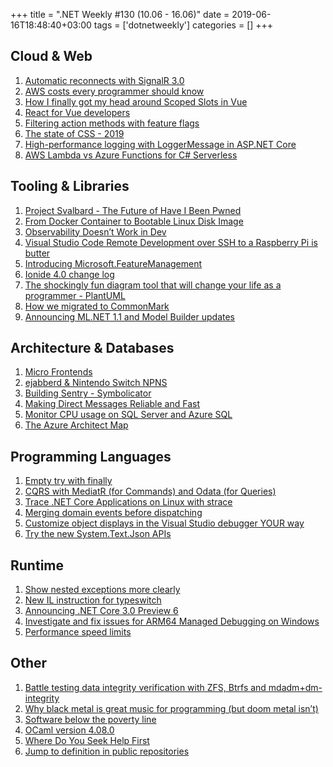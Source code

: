 +++
title = ".NET Weekly #130 (10.06 - 16.06)"
date = 2019-06-16T18:48:40+03:00
tags = ['dotnetweekly']
categories = []
+++

## Cloud & Web

1. [Automatic reconnects with SignalR 3.0](https://www.jerriepelser.com/blog/automatic-reconnects-signalr/)
1. [AWS costs every programmer should know](https://david-codes.hatanian.com/2019/06/09/aws-costs-every-programmer-should-now.html)
1. [How I finally got my head around Scoped Slots in Vue](https://medium.com/@ross_65916/how-i-finally-got-my-head-around-scoped-slots-in-vue-c37238d4d4cc)
1. [React for Vue developers](https://sebastiandedeyne.com/react-for-vue-developers/)
1. [Filtering action methods with feature flags](https://andrewlock.net/filtering-action-methods-with-feature-flags-adding-feature-flags-to-an-asp-net-core-app-part-2/)
1. [The state of CSS - 2019](https://2019.stateofcss.com/)
1. [High-performance logging with LoggerMessage in ASP.NET Core](https://docs.microsoft.com/en-us/aspnet/core/fundamentals/logging/loggermessage?view=aspnetcore-2.2)
1. [AWS Lambda vs Azure Functions for C# Serverless](https://developer.okta.com/blog/2019/05/20/azure-aws-lambda-functions-serverless-csharp)

<!--more-->

## Tooling & Libraries

1. [Project Svalbard - The Future of Have I Been Pwned](https://www.troyhunt.com/project-svalbard-the-future-of-have-i-been-pwned/)
1. [From Docker Container to Bootable Linux Disk Image](https://iximiuz.com/en/posts/from-docker-container-to-bootable-linux-disk-image/)
1. [Observability Doesn’t Work in Dev](https://medium.com/windmill-engineering/observability-doesnt-work-in-dev-c214a9fb3e2d)
1. [Visual Studio Code Remote Development over SSH to a Raspberry Pi is butter](https://www.hanselman.com/blog/VisualStudioCodeRemoteDevelopmentOverSSHToARaspberryPiIsButter.aspx)
1. [Introducing Microsoft.FeatureManagement](https://andrewlock.net/introducing-the-microsoft-featuremanagement-library-adding-feature-flags-to-an-asp-net-core-app-part-1/)
1. [Ionide 4.0 change log](https://github.com/ionide/ionide-vscode-fsharp/wiki/Ionide-4.0-change-log)
1. [The shockingly fun diagram tool that will change your life as a programmer - PlantUML](http://monarchwadia.com/2019/06/11/the-shockingly-fun-diagram-tool-that-will-change-your-life-as-a-programmer-plantuml.html)
1. [How we migrated to CommonMark](https://about.gitlab.com/2019/06/13/how-we-migrated-our-markdown-processing-to-commonmark)
1. [Announcing ML.NET 1.1 and Model Builder updates](https://devblogs.microsoft.com/dotnet/announcing-ml-net-1-1-and-model-builder-updates-machine-learning-for-net/)

## Architecture & Databases

1. [Micro Frontends](https://martinfowler.com/articles/micro-frontends.html)
1. [ejabberd & Nintendo Switch NPNS](https://blog.process-one.net/ejabberd-nintendo-switch-npns/)
1. [Building Sentry - Symbolicator](https://blog.sentry.io/2019/06/13/building-a-sentry-symbolicator)
1. [Making Direct Messages Reliable and Fast](https://instagram-engineering.com/making-direct-messages-reliable-and-fast-a152bdfd697f)
1. [Monitor CPU usage on SQL Server and Azure SQL](https://techcommunity.microsoft.com/t5/Azure-SQL-Database/Monitor-CPU-usage-on-SQL-Server-and-Azure-SQL/ba-p/680777)
1. [The Azure Architect Map](https://techcommunity.microsoft.com/t5/Azure-Developer-Community-Blog/The-Azure-Architect-Map/ba-p/689700)

## Programming Languages

1. [Empty try with finally](https://www.tabsoverspaces.com/233786-empty-try-with-finally)
1. [CQRS with MediatR (for Commands) and Odata (for Queries)](https://www.jannikbuschke.de/blog/cqrs-with-mediatr-and-odata/)
1. [Trace .NET Core Applications on Linux with strace](https://gist.github.com/ninjarobot/851564aaf82d1fe2ef0cd3d2bbedf430#trace-net-core-applications-on-linux-with-strace)
1. [Merging domain events before dispatching](https://enterprisecraftsmanship.com/2019/06/06/merging-domain-events-dispatching/)
1. [Customize object displays in the Visual Studio debugger YOUR way](https://devblogs.microsoft.com/visualstudio/customize-object-displays-in-the-visual-studio-debugger-your-way/)
1. [Try the new System.Text.Json APIs](https://devblogs.microsoft.com/dotnet/try-the-new-system-text-json-apis/)

## Runtime

1. [Show nested exceptions more clearly](https://github.com/dotnet/coreclr/pull/25045)
1. [New IL instruction for typeswitch](https://github.com/dotnet/coreclr/issues/23241)
1. [Announcing .NET Core 3.0 Preview 6](https://devblogs.microsoft.com/dotnet/announcing-net-core-3-0-preview-6/)
1. [Investigate and fix issues for ARM64 Managed Debugging on Windows](https://github.com/dotnet/coreclr/issues/25103)
1. [Performance speed limits](https://travisdowns.github.io/blog/2019/06/11/speed-limits.html)

## Other

1. [Battle testing data integrity verification with ZFS, Btrfs and mdadm+dm-integrity](http://www.unixsheikh.com/articles/battle-testing-data-integrity-verification-with-zfs-btrfs-and-mdadm-dm-integrity.html)
1. [Why black metal is great music for programming (but doom metal isn’t)](https://www.atlassian.com/blog/technology/metal-music-for-programming)
1. [Software below the poverty line](https://staltz.com/software-below-the-poverty-line.html)
1. [OCaml version 4.08.0](https://inbox.ocaml.org/caml-list/E2C57A5B-D770-426C-8DAF-514B6A369D2A@inria.fr/)
1. [Where Do You Seek Help First](https://www.yegor256.com/2019/06/11/where-do-you-seek-help.html)
1. [Jump to definition in public repositories](https://github.blog/changelog/2019-06-11-jump-to-definition-in-public-repositories/)
